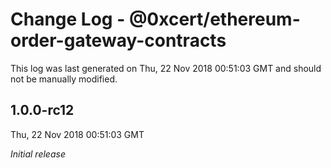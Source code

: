 # Change Log - @0xcert/ethereum-order-gateway-contracts

This log was last generated on Thu, 22 Nov 2018 00:51:03 GMT and should not be manually modified.

## 1.0.0-rc12
Thu, 22 Nov 2018 00:51:03 GMT

*Initial release*

